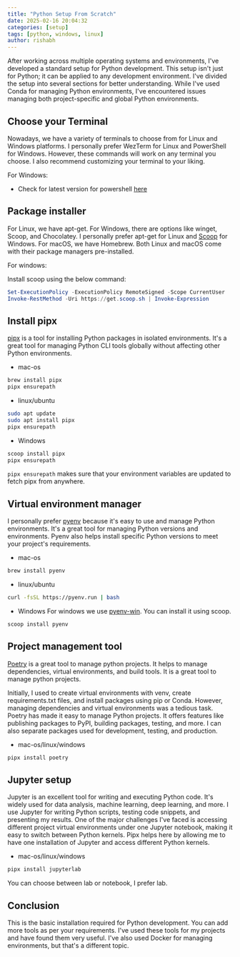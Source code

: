 ```yaml
---
title: "Python Setup From Scratch"
date: 2025-02-16 20:04:32
categories: [setup]
tags: [python, windows, linux]
author: rishabh
---
```


After working across multiple operating systems and environments, I've developed a standard setup for Python development. This setup isn't just for Python; it can be applied to any development environment. I've divided the setup into several sections for better understanding. While I've used Conda for managing Python environments, I've encountered issues managing both project-specific and global Python environments.

## Choose your Terminal

Nowadays, we have a variety of terminals to choose from for Linux and Windows platforms. I personally prefer WezTerm for Linux and PowerShell for Windows. However, these commands will work on any terminal you choose. I also recommend customizing your terminal to your liking.

For Windows:

- Check for latest version for powershell [here](https://learn.microsoft.com/en-us/powershell/scripting/install/installing-powershell-on-windows)

## Package installer

For Linux, we have apt-get. For Windows, there are options like winget, Scoop, and Chocolatey. I personally prefer apt-get for Linux and [Scoop](https://scoop.sh/) for Windows. For macOS, we have Homebrew. Both Linux and macOS come with their package managers pre-installed.

For windows:

Install scoop using the below command:

```powershell
Set-ExecutionPolicy -ExecutionPolicy RemoteSigned -Scope CurrentUser
Invoke-RestMethod -Uri https://get.scoop.sh | Invoke-Expression
```

## Install pipx

[pipx](https://pipx.pypa.io/stable/) is a tool for installing Python packages in isolated environments. It's a great tool for managing Python CLI tools globally without affecting other Python environments.

- mac-os

```bash
brew install pipx
pipx ensurepath
```

- linux/ubuntu

```bash
sudo apt update
sudo apt install pipx
pipx ensurepath
```

- Windows

```powershell
scoop install pipx
pipx ensurepath
```

`pipx ensurepath` makes sure that your environment variables are updated to fetch pipx from anywhere.

## Virtual environment manager

I personally prefer [pyenv](https://github.com/pyenv/pyenv) because it's easy to use and manage Python environments. It's a great tool for managing Python versions and environments. Pyenv also helps install specific Python versions to meet your project's requirements.

- mac-os

```bash
brew install pyenv
```

- linux/ubuntu

```bash
curl -fsSL https://pyenv.run | bash
```

- Windows
  For windows we use [pyenv-win](https://github.com/pyenv-win/pyenv-win). You can install it using scoop.

```powershell
scoop install pyenv
```

## Project management tool

[Poetry](https://python-poetry.org/) is a great tool to manage python projects. It helps to manage dependencies, virtual environments, and build tools. It is a great tool to manage python projects.

Initially, I used to create virtual environments with venv, create requirements.txt files, and install packages using pip or Conda. However, managing dependencies and virtual environments was a tedious task. Poetry has made it easy to manage Python projects. It offers features like publishing packages to PyPI, building packages, testing, and more. I can also separate packages used for development, testing, and production.

- mac-os/linux/windows

```bash
pipx install poetry
```

## Jupyter setup

Jupyter is an excellent tool for writing and executing Python code. It's widely used for data analysis, machine learning, deep learning, and more. I use Jupyter for writing Python scripts, testing code snippets, and presenting my results. One of the major challenges I've faced is accessing different project virtual environments under one Jupyter notebook, making it easy to switch between Python kernels. Pipx helps here by allowing me to have one installation of Jupyter and access different Python kernels.

- mac-os/linux/windows

```bash
pipx install jupyterlab
```

You can choose between lab or notebook, I prefer lab.

## Conclusion

This is the basic installation required for Python development. You can add more tools as per your requirements. I've used these tools for my projects and have found them very useful. I've also used Docker for managing environments, but that's a different topic.
